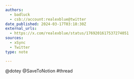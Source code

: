```yaml
---
authors:
  - badluck
  - csb://account:realexblue@twitter
date_published: 2024-03-17T03:18:30Z
external_urls:
  - https://x.com/realexblue/status/1769201617537274051
sources:
  - xSync
  - Twitter
type: note

---
```


@dotey @SaveToNotion  #thread